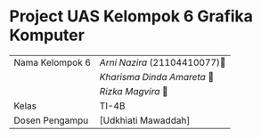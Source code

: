 # Project UAS Kelompok 6 Grafika Komputer

|  |  |
|--|--|
|Nama Kelompok 6|*Arni Nazira* (21104410077)🦕|
| |*Kharisma Dinda Amareta* 🦕|
| |*Rizka Magvira* 🦕|
|Kelas|TI-4B|
|Dosen Pengampu|[Udkhiati Mawaddah]

